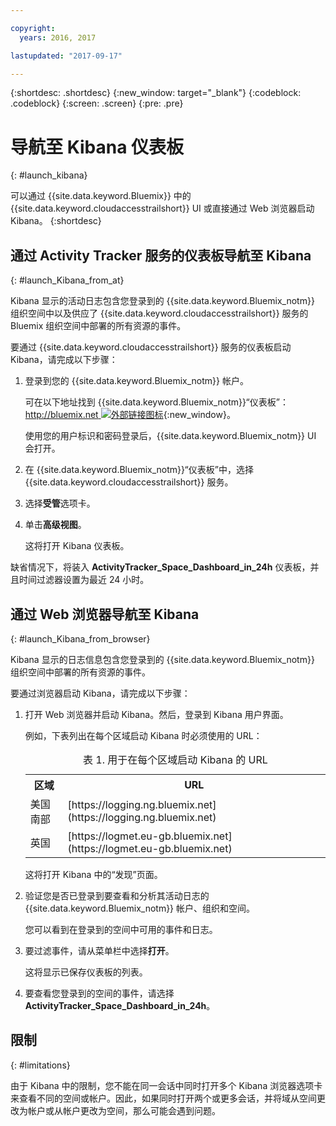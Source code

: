 ```yaml
---

copyright:
  years: 2016, 2017

lastupdated: "2017-09-17"

---
```


{:shortdesc: .shortdesc}
{:new_window: target="_blank"}
{:codeblock: .codeblock}
{:screen: .screen}
{:pre: .pre}


# 导航至 Kibana 仪表板
{: #launch_kibana}

可以通过 {{site.data.keyword.Bluemix}} 中的 {{site.data.keyword.cloudaccesstrailshort}} UI 或直接通过 Web 浏览器启动 Kibana。
{:shortdesc}
   

##  通过 Activity Tracker 服务的仪表板导航至 Kibana
{: #launch_Kibana_from_at}

Kibana 显示的活动日志包含您登录到的 {{site.data.keyword.Bluemix_notm}} 组织空间中以及供应了 {{site.data.keyword.cloudaccesstrailshort}} 服务的 Bluemix 组织空间中部署的所有资源的事件。

要通过 {{site.data.keyword.cloudaccesstrailshort}} 服务的仪表板启动 Kibana，请完成以下步骤：

1. 登录到您的 {{site.data.keyword.Bluemix_notm}} 帐户。

    可在以下地址找到 {{site.data.keyword.Bluemix_notm}}“仪表板”：[http://bluemix.net ![外部链接图标](../../../../icons/launch-glyph.svg "外部链接图标")](http://bluemix.net){:new_window}。
    
	使用您的用户标识和密码登录后，{{site.data.keyword.Bluemix_notm}} UI 会打开。

2. 在 {{site.data.keyword.Bluemix_notm}}“仪表板”中，选择 {{site.data.keyword.cloudaccesstrailshort}} 服务。 
    
3. 选择**受管**选项卡。

4. 单击**高级视图**。 

    这将打开 Kibana 仪表板。

缺省情况下，将装入 **ActivityTracker_Space_Dashboard_in_24h** 仪表板，并且时间过滤器设置为最近 24 小时。 


	
	
##  通过 Web 浏览器导航至 Kibana
{: #launch_Kibana_from_browser}

Kibana 显示的日志信息包含您登录到的 {{site.data.keyword.Bluemix_notm}} 组织空间中部署的所有资源的事件。

要通过浏览器启动 Kibana，请完成以下步骤：

1. 打开 Web 浏览器并启动 Kibana。然后，登录到 Kibana 用户界面。
    
    例如，下表列出在每个区域启动 Kibana 时必须使用的 URL：
      
    <table>
          <caption>表 1. 用于在每个区域启动 Kibana 的 URL</caption>
           <tr>
            <th>区域</th>
            <th>URL</th>
          </tr>
          <tr>
            <td>美国南部</td>
            <td>[https://logging.ng.bluemix.net](https://logging.ng.bluemix.net)</td>
          </tr>
		  <tr>
            <td>英国</td>
            <td>[https://logmet.eu-gb.bluemix.net](https://logmet.eu-gb.bluemix.net)</td>
          </tr>
    </table>
	
	这将打开 Kibana 中的“发现”页面。
	
2. 验证您是否已登录到要查看和分析其活动日志的 {{site.data.keyword.Bluemix_notm}} 帐户、组织和空间。

    您可以看到在登录到的空间中可用的事件和日志。

3. 要过滤事件，请从菜单栏中选择**打开**。

    这将显示已保存仪表板的列表。
	
4. 要查看您登录到的空间的事件，请选择 **ActivityTracker_Space_Dashboard_in_24h**。


## 限制
{: #limitations}

 由于 Kibana 中的限制，您不能在同一会话中同时打开多个 Kibana 浏览器选项卡来查看不同的空间或帐户。因此，如果同时打开两个或更多会话，并将域从空间更改为帐户或从帐户更改为空间，那么可能会遇到问题。
	



